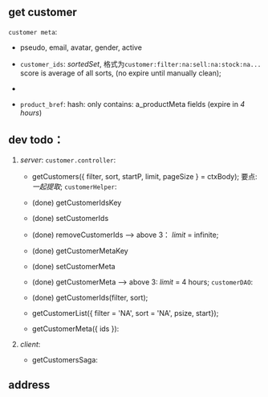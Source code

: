 ## get customer
 `customer meta`:
   - pseudo, email, avatar, gender, active

  - `customer_ids`: _sortedSet_, 格式为`customer:filter:na:sell:na:stock:na...` score is average of all sorts, (no expire until manually clean);
  - 
  - `product_bref`: hash: only contains: a_productMeta fields (expire in *4 hours*)

## dev todo：
1. *server*: 
  `customer.controller`: 
     - getCustomers({ filter, sort, startP, limit, pageSize } = ctxBody);
      要点: *一起提取*;
  `customerHelper`: 
     - (done) getCustomerIdsKey
     - (done) setCustomerIds
     - (done) removeCustomerIds --> above 3： *limit* = infinite;
     
     - (done) getCustomerMetaKey
     - (done) setCustomerMeta
     - (done) getCustomerMeta --> above 3: *limit* = 4 hours;
  `customerDAO`:
     - (done) getCustomerIds(filter, sort);
     - getCustomerList({ filter = 'NA', sort = 'NA', psize, start});
     - getCustomerMeta({ ids }):

2. *client*:
   - getCustomersSaga: 



## address
